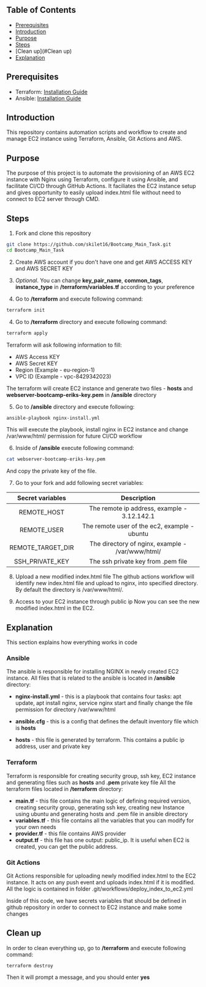 ## Table of Contents

- [Prerequisites](#Prerequisites)
- [Introduction](#Introduction)
- [Purpose](#Purpose)
- [Steps](#Steps)
- [Clean up](#Clean up)
- [Explanation](#Explanation)
  
## Prerequisites

- Terraform: [Installation Guide](https://developer.hashicorp.com/terraform/tutorials/aws-get-started/install-cli)
- Ansible: [Installation Guide](https://docs.ansible.com/ansible/latest/installation_guide/intro_installation.html)

## Introduction
This repository contains automation scripts and workflow to create and manage EC2 instance using Terraform, Ansible, Git Actions and AWS.

## Purpose
The purpose of this project is to automate the provisioning of an AWS EC2 instance with Nginx using Terraform, configure it using Ansible, and facilitate CI/CD through GitHub Actions. It faciliates the EC2 instance setup and gives opportunity to easily upload index.html file without need to connect to EC2 server through CMD.

## Steps
1. Fork and clone this repository
```sh
git clone https://github.com/skilet16/Bootcamp_Main_Task.git
cd Bootcamp_Main_Task
```

2. Create AWS account if you don't have one and get AWS ACCESS KEY and AWS SECRET KEY

3. *Optional*. You can change **key_pair_name**, **common_tags**, **instance_type** in **/terraform/variables.tf** according to your preference

4. Go to **/terraform** and execute following command:
```sh
terraform init 
```

4. Go to **/terraform** directory and execute following command:
```sh
terraform apply
```
Terraform will ask following information to fill:
* AWS Access KEY
* AWS Secret KEY
* Region (Example - eu-region-1)
* VPC ID (Example - vpc-8429342023)

The terraform will create EC2 instance and generate two files - **hosts** and **webserver-bootcamp-eriks-key.pem** in **/ansible** directory

5. Go to **/ansible** directory and execute following:
```sh
ansible-playbook nginx-install.yml
```

This will execute the playbook, install nginx in EC2 instance and change /var/www/html/ permission for future CI/CD workflow

6. Inside of **/ansible** execute following command:
```sh
cat webserver-bootcamp-eriks-key.pem
```
And copy the private key of the file.

7. Go to your fork and add following secret variables:

| Secret variables | Description    | 
| :---:   | :---: | 
| REMOTE_HOST | The remote ip address, example - 3.12.142.1   | 
REMOTE_USER | The remote user of the ec2, example - ubuntu
REMOTE_TARGET_DIR | The directory of nginx, example - /var/www/html/
SSH_PRIVATE_KEY | The ssh private key from .pem file

8. Upload a new modified index.html file
The github actions workflow will identify new index.html file and upload to nginx, into specified directory. By default the directory is /var/www/html/.

9. Access to your EC2 instance through public ip
Now you can see the new modified index.html in the EC2.

## Explanation
This section explains how everything works in code
### Ansible
The ansible is responsible for installing NGINX in newly created EC2 instance.
All files that is related to the ansible is located in **/ansible** directory: 

* **nginx-install.yml** - this is a playbook that contains four tasks: apt update, apt install nginx, service nginx start and finally change the file permission for directory /var/www/html

* **ansible.cfg** - this is a config that defines the default inventory file which is **hosts**

* **hosts** - this file is generated by terraform. This contains a public ip address, user and private key 

### Terraform
Terraform is responsible for creating security group, ssh key, EC2 instance and generating files such as **hosts** and **.pem** private key file
All the terraform files located in **/terraform** directory:

* **main.tf** - this file contains the main logic of defining required version, creating security group, generating ssh key, creating new Instance using ubuntu and generating hosts and .pem file in ansible directory
* **variables.tf** - this file contains all the variables that you can modify for your own needs
* **provider.tf** - this file contains AWS provider
* **output.tf** - this file has one output: public_ip. It is useful when EC2 is created, you can get the public address.

### Git Actions
Git Actions responsible for uploading newly modified index.html to the EC2 instance. It acts on any push event and uploads index.html if it is modified. All the logic is contained in folder .git/workflows/deploy_index_to_ec2.yml

Inside of this code, we have secrets variables that should be defined in github repository in order to connect to EC2 instance and make some changes

## Clean up
In order to clean everything up, go to **/terraform** and execute following command:
```
terraform destroy
```
Then it will prompt a message, and you should enter **yes**
